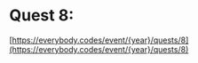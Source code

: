 # Quest 8: 

[https://everybody.codes/event/{year}/quests/8](https://everybody.codes/event/{year}/quests/8)

